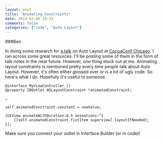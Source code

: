 ```yaml
---
layout: post
title: "Animating Constraints"
date: 2014-03-06 19:33
comments: false
categories: ["code", "Auto Layout"]
---
```

###Ben

In doing some research for [a talk](http://cocoaconf.com/chicago-2014/sessions/auto-layout-lachman) on Auto Layout at [CocoaConf Chicago](http://cocoaconf.com/chicago-2014). I ran across some great resources. I'll be posting some of them in the form of talk notes in the near future. However, one thing stuck out at me. Animating layout constraints is mentioned pretty every time people talk about Auto Layout. However, it's often either glossed over or is a lot of ugly code. So here's what I do. Hopefully it's useful to someone.

    @interface MyViewController ()
    @property IBOutlet NSLayoutConstraint *animatedConstraint;
	
	…
	
	self.animatedConstraint.constant = newValue;
	
	[UIView animateWithDuration:0.5 animations:^{
		[[self.animatedConstraint.fistItem superview] layoutIfNeeded];
	}];

Make sure you connect your outlet in Interface Builder (or in code)!
